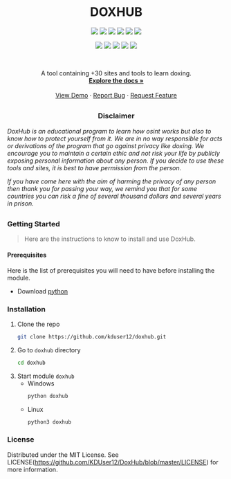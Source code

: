 <!-- Improved compatibility of back to top link: See: https://github.com/othneildrew/Best-README-Template/pull/73 -->
<a name="readme-top"></a>
<!--
*** Thanks for checking out the Best-README-Template. If you have a suggestion
*** that would make this better, please fork the repo and create a pull request
*** or simply open an issue with the tag "enhancement".
*** Don't forget to give the project a star!
*** Thanks again! Now go create something AMAZING! :D
-->

<h1 align="center">DOXHUB</h1>

<!-- PROJECT SHIELDS -->
<!--
*** I'm using markdown "reference style" links for readability.
*** Reference links are enclosed in brackets [ ] instead of parentheses ( ).
*** See the bottom of this document for the declaration of the reference variables
*** for contributors-url, forks-url, etc. This is an optional, concise syntax you may use.
*** https://www.markdownguide.org/basic-syntax/#reference-style-links
-->
<p align="center">
  <img src="https://img.shields.io/github/contributors/KDUser12/DoxHub?style=for-the-badge">
  <img src="https://img.shields.io/github/forks/KDUser12/DoxHub?style=for-the-badge">
  <img src="https://img.shields.io/github/stars/KDUser12/DoxHub?style=for-the-badge">
  <img src="https://img.shields.io/github/issues/KDUser12/DoxHub?style=for-the-badge">
  <img src="https://img.shields.io/github/license/KDUser12/DoxHub?style=for-the-badge">
  <img src="https://img.shields.io/badge/Version-1.0-green?style=for-the-badge">
</p>

<p align="center">
  <img src="https://img.shields.io/badge/Author-KDUser12-blue?style=flat-square">
  <img src="https://img.shields.io/badge/Open%20Source-Yes?style=flat-square">
  <img src="https://img.shields.io/badge/Maintained-Yes?style=flat-square">
  <img src="https://img.shields.io/badge/Written%20In%20Python-Yes?style=flat-square">
  <img src="https://hits.seeyoufarm.com/api/count/incr/badge.svg?url=https%3A%2F%2Fgithub.com%2FKDUser%2FDoxHub&title=Visitors&edge_flat=true"/></a>
</p>


<!-- PROJECT LOGO -->
<br />
<div align="center">

  <p align="center">
    A tool containing +30 sites and tools to learn doxing.
    <br />
    <a href="https://github.com/kduser12/doxhub"><strong>Explore the docs »</strong></a>
    <br />
    <br />
    <a href="https://github.com/kduser12/doxhub">View Demo</a>
    ·
    <a href="https://github.com/kduser12/doxhub/issues">Report Bug</a>
    ·
    <a href="https://github.com/kduser12/doxhub/issues">Request Feature</a>
  </p>
</div>

##

<!-- DISCLAIMER -->
<h3><p align="center">Disclaimer</p></h3>
<p><i>DoxHub is an educational program to learn how osint works but also to know how to protect yourself from it. We are in no way responsible for acts or derivations of the program that go against privacy like doxing. We encourage you to maintain a certain ethic and not risk your life by publicly exposing personal information about any person. If you decide to use these tools and sites, it is best to have permission from the person.</p>

<p>If you have come here with the aim of harming the privacy of any person then thank you for passing your way, we remind you that for some countries you can risk a fine of several thousand dollars and several years in prison. </i></p>

##

<!-- GETTING STARTED -->
<h3><p>Getting Started</p></h3>

> Here are the instructions to know to install and use DoxHub.

<h4><p>Prerequisites</p></h4>

Here is the list of prerequisites you will need to have before installing the module.

- Download [python](https://www.python.org/downloads/release/python-3121/)
  

### Installation

1. Clone the repo
   ```sh
   git clone https://github.com/kduser12/doxhub.git
   ```
3. Go to `doxhub` directory
   ```sh
   cd doxhub
   ```
4. Start module `doxhub`
   - Windows
       ```py
     python doxhub
      ```
   - Linux
       ```py
     python3 doxhub
      ```

<!-- LICENSE -->
<h3><p>License</p></h3>

Distributed under the MIT License. See LICENSE(https://github.com/KDUser12/DoxHub/blob/master/LICENSE) for more information.

<!-- MARKDOWN LINKS & IMAGES -->
<!-- https://www.markdownguide.org/basic-syntax/#reference-style-links -->
[product-screenshot]: .github/mics/screenshot.png
[Next.js]: https://img.shields.io/badge/next.js-000000?style=for-the-badge&logo=nextdotjs&logoColor=white
[Next-url]: https://nextjs.org/
[React.js]: https://img.shields.io/badge/React-20232A?style=for-the-badge&logo=react&logoColor=61DAFB
[React-url]: https://reactjs.org/
[Vue.js]: https://img.shields.io/badge/Vue.js-35495E?style=for-the-badge&logo=vuedotjs&logoColor=4FC08D
[Vue-url]: https://vuejs.org/
[Angular.io]: https://img.shields.io/badge/Angular-DD0031?style=for-the-badge&logo=angular&logoColor=white
[Angular-url]: https://angular.io/
[Svelte.dev]: https://img.shields.io/badge/Svelte-4A4A55?style=for-the-badge&logo=svelte&logoColor=FF3E00
[Svelte-url]: https://svelte.dev/
[Laravel.com]: https://img.shields.io/badge/Laravel-FF2D20?style=for-the-badge&logo=laravel&logoColor=white
[Laravel-url]: https://laravel.com
[Bootstrap.com]: https://img.shields.io/badge/Bootstrap-563D7C?style=for-the-badge&logo=bootstrap&logoColor=white
[Bootstrap-url]: https://getbootstrap.com
[JQuery.com]: https://img.shields.io/badge/jQuery-0769AD?style=for-the-badge&logo=jquery&logoColor=white
[JQuery-url]: https://jquery.com 
